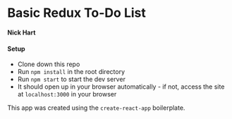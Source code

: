 # Basic Redux To-Do List
**Nick Hart**

#### Setup
- Clone down this repo
- Run `npm install` in the root directory
- Run `npm start` to start the dev server
- It should open up in your browser automatically - if not, access the site at `localhost:3000` in your browser

This app was created using the `create-react-app` boilerplate.
